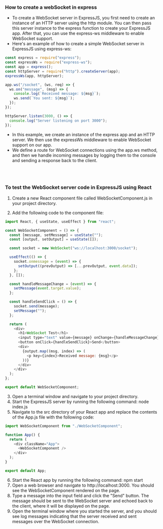 ### How to create a webSocket in express

- To create a WebSocket server in ExpressJS, you first need to create an instance of an HTTP server using the http module. You can then pass this server instance to the express function to create your ExpressJS app. After that, you can use the express-ws middleware to enable WebSocket support.
- Here's an example of how to create a simple WebSocket server in ExpressJS using express-ws:

```js
const express = require("express");
const expressWs = require("express-ws");
const app = express();
const httpServer = require("http").createServer(app);
expressWs(app, httpServer);

app.ws("/socket", (ws, req) => {
  ws.on("message", (msg) => {
    console.log(`Received message: ${msg}`);
    ws.send(`You sent: ${msg}`);
  });
});

httpServer.listen(3000, () => {
  console.log("Server listening on port 3000");
});
```

- In this example, we create an instance of the express app and an HTTP server. We then use the expressWs middleware to enable WebSocket support on our app.
- We define a route for WebSocket connections using the app.ws method, and then we handle incoming messages by logging them to the console and sending a response back to the client.

<br>
<br>

### To test the WebSocket server code in ExpressJS using React

1. Create a new React component file called WebSocketComponent.js in your project directory.

2. Add the following code to the component file:

```js
import React, { useState, useEffect } from "react";

const WebSocketComponent = () => {
  const [message, setMessage] = useState("");
  const [output, setOutput] = useState([]);

  const socket = new WebSocket("ws://localhost:3000/socket");

  useEffect(() => {
    socket.onmessage = (event) => {
      setOutput((prevOutput) => [...prevOutput, event.data]);
    };
  }, []);

  const handleMessageChange = (event) => {
    setMessage(event.target.value);
  };

  const handleSendClick = () => {
    socket.send(message);
    setMessage("");
  };

  return (
    <div>
      <h1>WebSocket Test</h1>
      <input type="text" value={message} onChange={handleMessageChange} />
      <button onClick={handleSendClick}>Send</button>
      <div>
        {output.map((msg, index) => (
          <p key={index}>Received message: {msg}</p>
        ))}
      </div>
    </div>
  );
};

export default WebSocketComponent;
```

3. Open a terminal window and navigate to your project directory.
4. Start the ExpressJS server by running the following command: node index.js
5. Navigate to the src directory of your React app and replace the contents of the App.js file with the following code:

```js
import WebSocketComponent from "./WebSocketComponent";

function App() {
  return (
    <div className="App">
      <WebSocketComponent />
    </div>
  );
}

export default App;
```

6. Start the React app by running the following command: npm start
7. Open a web browser and navigate to http://localhost:3000. You should see the WebSocketComponent rendered on the page.
8. Type a message into the input field and click the "Send" button. The message should be sent to the WebSocket server and echoed back to the client, where it will be displayed on the page.
9. Open the terminal window where you started the server, and you should see log messages indicating that the server received and sent messages over the WebSocket connection.
